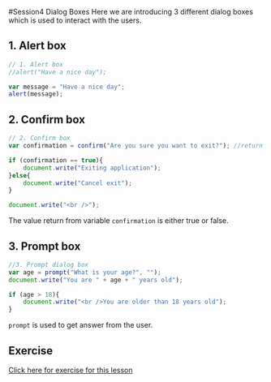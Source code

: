 #Session4 Dialog Boxes
Here we are introducing 3 different dialog boxes which is used to interact with the users. 

## 1. Alert box

```javascript
// 1. Alert box
//alert("Have a nice day");

var message = "Have a nice day";
alert(message);
```

## 2. Confirm box

```javascript
// 2. Confirm box 
var confirmation = confirm("Are you sure you want to exit?"); //return true or false

if (confirmation == true){
	document.write("Exiting application");
}else{
	document.write("Cancel exit");
}

document.write("<br />");
```

The value return from variable `confirmation` is either true or false.

## 3. Prompt box

```javascript
//3. Prompt dialog box
var age = prompt("What is your age?", "");
document.write("You are " + age + " years old");

if (age > 18){
	document.write("<br />You are older than 18 years old");
}
```

`prompt` is used to get answer from the user. 


## Exercise 
[Click here for exercise for this lesson](https://github.com/yclim95/JavaScript-for-Beginners/tree/master/session4_dialog_boxes/lab_exercise4)